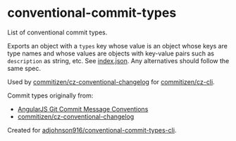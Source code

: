 # conventional-commit-types

List of conventional commit types.

Exports an object with a `types` key whose value is an object whose keys are type names and whose values are objects with key-value pairs such as `description` as string, etc. See [index.json](index.json). Any alternatives should follow the same spec.

Used by [commitizen/cz-conventional-changelog](https://github.com/commitizen/cz-conventional-changelog) for [commitizen/cz-cli](https://github.com/commitizen/cz-cli).

Commit types originally from:
* [AngularJS Git Commit Message Conventions](https://docs.google.com/document/d/1QrDFcIiPjSLDn3EL15IJygNPiHORgU1_OOAqWjiDU5Y/edit#heading=h.8gbcep5xnw19)
* [commitizen/cz-conventional-changelog](https://github.com/commitizen/cz-conventional-changelog)

Created for [adjohnson916/conventional-commit-types-cli](https://github.com/adjohnson916/conventional-commit-types-cli).
